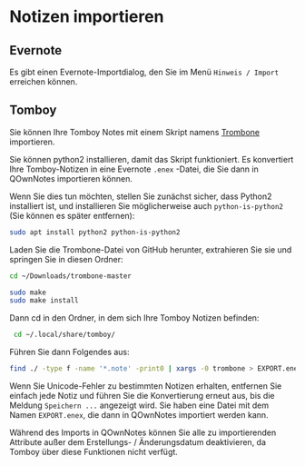 # Notizen importieren

## Evernote

Es gibt einen Evernote-Importdialog, den Sie im Menü `Hinweis / Import` erreichen können.

## Tomboy

Sie können Ihre Tomboy Notes mit einem Skript namens [Trombone](https://github.com/samba/trombone) importieren.

Sie können python2 installieren, damit das Skript funktioniert. Es konvertiert Ihre Tomboy-Notizen in eine Evernote ` .enex ` -Datei, die Sie dann in QOwnNotes importieren können.

Wenn Sie dies tun möchten, stellen Sie zunächst sicher, dass Python2 installiert ist, und installieren Sie möglicherweise auch `python-is-python2` (Sie können es später entfernen):

```bash
sudo apt install python2 python-is-python2
```

Laden Sie die Trombone-Datei von GitHub herunter, extrahieren Sie sie und springen Sie in diesen Ordner:

```bash
cd ~/Downloads/trombone-master

sudo make
sudo make install
```

Dann cd in den Ordner, in dem sich Ihre Tomboy Notizen befinden:

```bash
 cd ~/.local/share/tomboy/
```

Führen Sie dann Folgendes aus:

```bash
find ./ -type f -name '*.note' -print0 | xargs -0 trombone > EXPORT.enex
```

Wenn Sie Unicode-Fehler zu bestimmten Notizen erhalten, entfernen Sie einfach jede Notiz und führen Sie die Konvertierung erneut aus, bis die Meldung `Speichern ...` angezeigt wird. Sie haben eine Datei mit dem Namen `EXPORT.enex`, die dann in QOwnNotes importiert werden kann.

Während des Imports in QOwnNotes können Sie alle zu importierenden Attribute außer dem Erstellungs- / Änderungsdatum deaktivieren, da Tomboy über diese Funktionen nicht verfügt.
